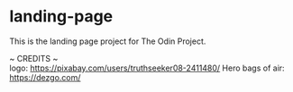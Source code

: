 # landing-page

This is the landing page project for The Odin Project.

~ CREDITS ~ \
logo: https://pixabay.com/users/truthseeker08-2411480/
Hero bags of air: https://dezgo.com/